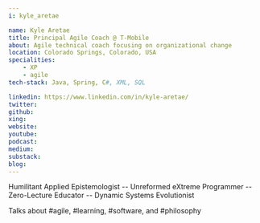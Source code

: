 ```yaml
---
i: kyle_aretae

name: Kyle Aretae
title: Principal Agile Coach @ T-Mobile
about: Agile technical coach focusing on organizational change
location: Colorado Springs, Colorado, USA
specialities:
    - XP
    - agile
tech-stack: Java, Spring, C#, XML, SQL

linkedin: https://www.linkedin.com/in/kyle-aretae/
twitter: 
github: 
xing: 
website: 
youtube: 
podcast: 
medium: 
substack: 
blog: 
---
```


Humilitant Applied Epistemologist -- Unreformed eXtreme Programmer -- Zero-Lecture Educator -- Dynamic Systems Evolutionist

Talks about #agile, #learning, #software, and #philosophy

